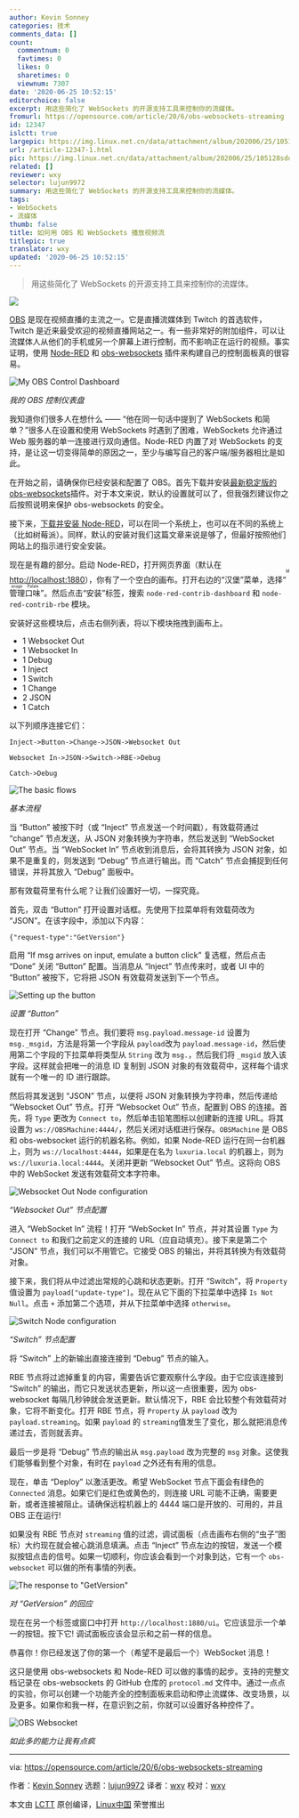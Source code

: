 ```yaml
---
author: Kevin Sonney
categories: 技术
comments_data: []
count:
  commentnum: 0
  favtimes: 0
  likes: 0
  sharetimes: 0
  viewnum: 7307
date: '2020-06-25 10:52:15'
editorchoice: false
excerpt: 用这些简化了 WebSockets 的开源支持工具来控制你的流媒体。
fromurl: https://opensource.com/article/20/6/obs-websockets-streaming
id: 12347
islctt: true
largepic: https://img.linux.net.cn/data/attachment/album/202006/25/105128sdod30qqu4z5oooo.jpg
url: /article-12347-1.html
pic: https://img.linux.net.cn/data/attachment/album/202006/25/105128sdod30qqu4z5oooo.jpg.thumb.jpg
related: []
reviewer: wxy
selector: lujun9972
summary: 用这些简化了 WebSockets 的开源支持工具来控制你的流媒体。
tags:
- WebSockets
- 流媒体
thumb: false
title: 如何用 OBS 和 WebSockets 播放视频流
titlepic: true
translator: wxy
updated: '2020-06-25 10:52:15'
---
```



> 
> 用这些简化了 WebSockets 的开源支持工具来控制你的流媒体。
> 
> 
> 


![](/data/attachment/album/202006/25/105128sdod30qqu4z5oooo.jpg)


[OBS](https://obsproject.com/) 是现在视频直播的主流之一。它是直播流媒体到 Twitch 的首选软件，Twitch 是近来最受欢迎的视频直播网站之一。有一些非常好的附加组件，可以让流媒体人从他们的手机或另一个屏幕上进行控制，而不影响正在运行的视频。事实证明，使用 [Node-RED](https://nodered.org/) 和 [obs-websockets](https://github.com/Palakis/obs-websocket) 插件来构建自己的控制面板真的很容易。


![My OBS Control Dashboard](/data/attachment/album/202006/25/105223o99zegczi4gqxk2o.jpg "My OBS Control Dashboard")


*我的 OBS 控制仪表盘*


我知道你们很多人在想什么 —— “他在同一句话中提到了 WebSockets 和简单？”很多人在设置和使用 WebSockets 时遇到了困难，WebSockets 允许通过 Web 服务器的单一连接进行双向通信。Node-RED 内置了对 WebSockets 的支持，是让这一切变得简单的原因之一，至少与编写自己的客户端/服务器相比是如此。


在开始之前，请确保你已经安装和配置了 OBS。首先下载并安装[最新稳定版的 obs-websockets](https://github.com/palakis/obs-websocket/releases)插件。对于本文来说，默认的设置就可以了，但我强烈建议你之后按照说明来保护 obs-websockets 的安全。


接下来，[下载并安装 Node-RED](https://nodered.org/docs/getting-started/)，可以在同一个系统上，也可以在不同的系统上（比如树莓派）。同样，默认的安装对我们这篇文章来说是够了，但最好按照他们网站上的指示进行安全安装。


现在是有趣的部分。启动 Node-RED，打开网页界面（默认在 <http://localhost:1880>），你有了一个空白的画布。打开右边的“汉堡”菜单，选择“<ruby> 管理口味 <rt>  Manage Palate </rt></ruby>”。然后点击“安装”标签，搜索 `node-red-contrib-dashboard` 和 `node-red-contrib-rbe` 模块。


安装好这些模块后，点击右侧列表，将以下模块拖拽到画布上。


* 1 Websocket Out
* 1 Websocket In
* 1 Debug
* 1 Inject
* 1 Switch
* 1 Change
* 2 JSON
* 1 Catch


以下列顺序连接它们：



```
Inject->Button->Change->JSON->Websocket Out

Websocket In->JSON->Switch->RBE->Debug

Catch->Debug

```

![The basic flows](/data/attachment/album/202006/25/105226sqz8q8yv74htquet.jpg "The basic flows")


*基本流程*


当 “Button” 被按下时（或 “Inject” 节点发送一个时间戳），有效载荷通过 “change” 节点发送，从 JSON 对象转换为字符串，然后发送到 “WebSocket Out” 节点。当 “WebSocket In” 节点收到消息后，会将其转换为 JSON 对象，如果不是重复的，则发送到 “Debug” 节点进行输出。而 “Catch” 节点会捕捉到任何错误，并将其放入 “Debug” 面板中。


那有效载荷里有什么呢？让我们设置好一切，一探究竟。


首先，双击 “Button” 打开设置对话框。先使用下拉菜单将有效载荷改为 “JSON”。在该字段中，添加以下内容：



```
{"request-type":"GetVersion"}

```

启用 “If msg arrives on input, emulate a button click” 复选框，然后点击 “Done” 关闭 “Button” 配置。当消息从 “Inject” 节点传来时，或者 UI 中的 “Button” 被按下，它将把 JSON 有效载荷发送到下一个节点。


![Setting up the button](/data/attachment/album/202006/25/105230grit864trxjq5rgi.jpg "Setting up the button")


*设置 “Button”*


现在打开 “Change” 节点。我们要将 `msg.payload.message-id` 设置为 `msg._msgid`，方法是将第一个字段从 `payload`改为 `payload.message-id`，然后使用第二个字段的下拉菜单将类型从 `String` 改为 `msg.`，然后我们将 `_msgid` 放入该字段。这样就会把唯一的消息 ID 复制到 JSON 对象的有效载荷中，这样每个请求就有一个唯一的 ID 进行跟踪。


然后将其发送到 “JSON” 节点，以便将 JSON 对象转换为字符串，然后传递给 “Websocket Out” 节点。打开 “Websocket Out” 节点，配置到 OBS 的连接。首先，将 `Type` 更改为 `Connect to`，然后单击铅笔图标以创建新的连接 URL。将其设置为 `ws://OBSMachine:4444/`，然后关闭对话框进行保存。`OBSMachine` 是 OBS 和 obs-websocket 运行的机器名称。例如，如果 Node-RED 运行在同一台机器上，则为 `ws://localhost:4444`，如果是在名为 `luxuria.local` 的机器上，则为 `ws://luxuria.local:4444`。关闭并更新 “Websocket Out” 节点。这将向 OBS 中的 WebSocket 发送有效载荷文本字符串。


![Websocket Out Node configuration](/data/attachment/album/202006/25/105235wclh6swd2hxndhqc.jpg "Websocket Out Node configuration")


*“Websocket Out” 节点配置*


进入 “WebSocket In” 流程！打开 “WebSocket In” 节点，并对其设置 `Type` 为 `Connect to` 和我们之前定义的连接的 URL（应自动填充）。接下来是第二个 “JSON” 节点，我们可以不用管它。它接受 OBS 的输出，并将其转换为有效载荷对象。


接下来，我们将从中过滤出常规的心跳和状态更新。打开 “Switch”，将 `Property` 值设置为 `payload["update-type"]`。现在从它下面的下拉菜单中选择 `Is Not Null`。点击 `+` 添加第二个选项，并从下拉菜单中选择 `otherwise`。


![Switch Node configuration](/data/attachment/album/202006/25/105238f4jq5jozmc4n4y4j.jpg "Switch Node configuration")


*“Switch” 节点配置*


将 “Switch” 上的新输出直接连接到 “Debug” 节点的输入。


RBE 节点将过滤掉重复的内容，需要告诉它要观察什么字段。由于它应该连接到 “Switch” 的输出，而它只发送状态更新，所以这一点很重要，因为 obs-websocket 每隔几秒钟就会发送更新。默认情况下，RBE 会比较整个有效载荷对象，它将不断变化。打开 RBE 节点，将 `Property` 从 `payload` 改为 `payload.streaming`。如果 `payload` 的 `streaming`值发生了变化，那么就把消息传递过去，否则就丢弃。


最后一步是将 “Debug” 节点的输出从 `msg.payload` 改为完整的 `msg` 对象。这使我们能够看到整个对象，有时在 `payload` 之外还有有用的信息。


现在，单击 “Deploy” 以激活更改。希望 WebSocket 节点下面会有绿色的 `Connected` 消息。如果它们是红色或黄色的，则连接 URL 可能不正确，需要更新，或者连接被阻止。请确保远程机器上的 4444 端口是开放的、可用的，并且 OBS 正在运行!


如果没有 RBE 节点对 `streaming` 值的过滤，调试面板（点击画布右侧的“虫子”图标）大约现在就会被心跳消息填满。点击 “Inject” 节点左边的按钮，发送一个模拟按钮点击的信号。如果一切顺利，你应该会看到一个对象到达，它有一个 `obs-websocket` 可以做的所有事情的列表。


![The response to "GetVersion"](/data/attachment/album/202006/25/105255u3klqklw5uny6z3i.jpg "The response to \"GetVersion\"")


*对 “GetVersion” 的回应*


现在在另一个标签或窗口中打开 `http://localhost:1880/ui`。它应该显示一个单一的按钮。按下它! 调试面板应该会显示和之前一样的信息。


恭喜你！你已经发送了你的第一个（希望不是最后一个）WebSocket 消息！


这只是使用 obs-websockets 和 Node-RED 可以做的事情的起步。支持的完整文档记录在 obs-websockets 的 GitHub 仓库的 `protocol.md` 文件中。通过一点点的实验，你可以创建一个功能齐全的控制面板来启动和停止流媒体、改变场景，以及更多。如果你和我一样，在意识到之前，你就可以设置好各种控件了。


![OBS Websocket](/data/attachment/album/202006/25/105300fm6pgegalhd6bvpx.jpg "OBS Websocket")


*如此多的能力让我有点疯*




---


via: <https://opensource.com/article/20/6/obs-websockets-streaming>


作者：[Kevin Sonney](https://opensource.com/users/ksonney) 选题：[lujun9972](https://github.com/lujun9972) 译者：[wxy](https://github.com/wxy) 校对：[wxy](https://github.com/wxy)


本文由 [LCTT](https://github.com/LCTT/TranslateProject) 原创编译，[Linux中国](https://linux.cn/) 荣誉推出